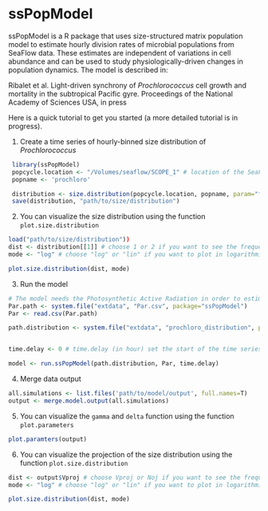 ssPopModel
==========

ssPopModel is a R package that uses size-structured matrix population model to estimate hourly division rates of microbial populations from SeaFlow data. These estimates are independent of variations in cell abundance and can be used to study physiologically-driven changes in population dynamics. The model is described in:

Ribalet et al. Light-driven synchrony of <i>Prochlorococcus</i> cell growth and mortality in the subtropical Pacific gyre. Proceedings of the National Academy of Sciences USA, in press

Here is a quick tutorial to get you started (a more detailed tutorial is in progress).

1. Create a time series of hourly-binned size distribution of <i>Prochlorococcus</i>
 ```r
  library(ssPopModel)
  popcycle.location <- "/Volumes/seaflow/SCOPE_1" # location of the SeaFlow database
  popname <- 'prochloro'
 
  distribution <- size.distribution(popcycle.location, popname, param="fsc_small", n.breaks=57, time.interval = 60)
  save(distribution, "path/to/size/distribution")
 ```

2. You can visualize the size distribution using the function `plot.size.distribution`
 ```r
 load("path/to/size/distribution"))
 dist <- distribution[[1]] # choose 1 or 2 if you want to see the frequency or count for the size distribution, respectively
 mode <- "log" # choose "log" or "lin" if you want to plot in logarithmic or linear scale, respectively

 plot.size.distribution(dist, mode)
 ```

3. Run the model
 ```r
 # The model needs the Photosynthetic Active Radiation in order to estimate the growth rate. Here is an example:
 Par.path <- system.file("extdata", "Par.csv", package="ssPopModel")
 Par <- read.csv(Par.path)

 path.distribution <- system.file("extdata", "prochloro_distribution", package="ssPopModel")


 time.delay <- 0 # time.delay (in hour) set the start of the time series with respect to t0

 model <- run.ssPopModel(path.distribution, Par, time.delay) 
 ```

4. Merge data output
 ```r
 all.simulations <- list.files('path/to/model/output', full.names=T)
 output <- merge.model.output(all.simulations)
 ```
 
5. You can visualize the `gamma` and `delta` function using the function `plot.parameters`
 ```r
 plot.paramters(output)
 ```
 
6. You can visualize the projection of the size distribution using the function `plot.size.distribution`
 ```r
 dist <- output$Vproj # choose Vproj or Noj if you want to see the frequency or count for the size distribution, respectively
 mode <- "log" # choose "log" or "lin" if you want to plot in logarithmic or linear scale, respectively

 plot.size.distribution(dist, mode)
 ```

